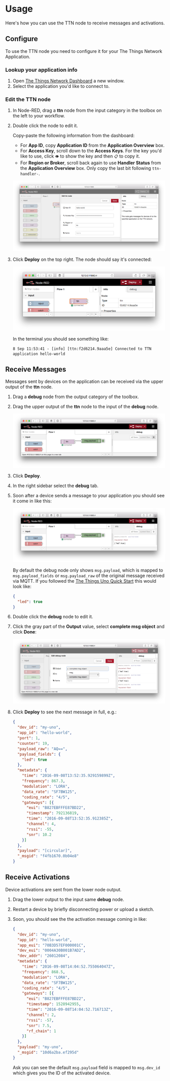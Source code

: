 # Usage
Here's how you can use the TTN node to receive messages and activations.

## Configure
To use the TTN node you need to configure it for your The Things Network Application.

### Lookup your application info

1.  Open [The Things Network Dashboard](https://preview.dashboard.thethingsnetwork.org/) a new window.
2.  Select the application you'd like to connect to.

### Edit the TTN node

1.  In Node-RED, drag a **ttn** node from the input category in the toolbox on the left to your workflow.
2.  Double click the node to edit it.

    Copy-paste the following information from the dashboard:

    * For **App ID**, copy **Application ID** from the **Application Overview** box.
    * For **Access Key**, scroll down to the **Access Keys**. For the key you'd like to use, click `👁` to show the key and then `📋` to copy it.
    * For **Region or Broker**, scroll back again to use **Handler Status** from the **Application Overview** box. Only copy the last bit following `ttn-handler-`.

    ![](node-red-ttn-edit.png)

4.  Click **Deploy** on the top right. The node should say it's connected:

    ![](node-red-ttn-connected.png)

    In the terminal you should see something like:

        8 Sep 11:53:41 - [info] [ttn:f2d6214.9aaa5e] Connected to TTN application hello-world

## Receive Messages
Messages sent by devices on the application can be received via the upper output of the **ttn** node.

1.  Drag a **debug** node from the output category of the toolbox.
2.  Drag the upper output of the **ttn** node to the input of the **debug** node.

    ![](node-red-debug.png)

3.  Click **Deploy**.
4.  In the right sidebar select the **debug** tab.
5.  Soon after a device sends a message to your application you should see it come in like this:
    
    ![](node-red-debug-message.png)

    By default the debug node only shows `msg.payload`, which is mapped to `msg.payload_fields` or `msg.payload_raw` of the original message received via MQTT. If you followed the [The Things Uno Quick Start](/uno/#quick-start) this would look like:

    ```json
    { 
      "led": true
    }
    ```
    
6.  Double click the **debug** node to edit it.
7.  Click the gray part of the **Output** value, select **complete msg object** and click **Done**:
    
    ![Output complete msg object](node-red-debug-edit.png)
    
8.  Click **Deploy** to see the next message in full, e.g.:

    ```json
    {
      "dev_id": "my-uno",
      "app_id": "hello-world",
      "port": 1,
      "counter": 19,
      "payload_raw": "AQ==",
      "payload_fields": {
        "led": true
      },
      "metadata": {
        "time": "2016-09-08T13:52:35.929159899Z",
        "frequency": 867.3,
        "modulation": "LORA",
        "data_rate": "SF7BW125",
        "coding_rate": "4/5",
        "gateways": [{
          "eui": "B827EBFFFE87BD22",
          "timestamp": 792136819,
          "time": "2016-09-08T13:52:35.912385Z",
          "channel": 4,
          "rssi": -55,
          "snr": 10.2
        }]
      },
      "payload": "[circular]",
      "_msgid": "f4fb1670.0b04e8"
    }
    ```

## Receive Activations
Device activations are sent from the lower node output.

1.  Drag the lower output to the input same **debug** node.
2.  Restart a device by briefly disconnecting power or upload a sketch.
3.  Soon, you should see the the activation message coming in like:

    ```json
    {
      "dev_id": "my-uno",
      "app_id": "hello-world",
      "app_eui": "70B3D57EF000001C",
      "dev_eui": "0004A30B001B7AD2",
      "dev_addr": "26012084",
      "metadata": {
        "time": "2016-09-08T14:04:52.755064047Z",
        "frequency": 868.5,
        "modulation": "LORA",
        "data_rate": "SF7BW125",
        "coding_rate": "4/5",
        "gateways": [{
          "eui": "B827EBFFFE87BD22",
          "timestamp": 1528942955,
          "time": "2016-09-08T14:04:52.716713Z",
          "channel": 2,
          "rssi": -57,
          "snr": 7.5,
          "rf_chain": 1
        }]
      },
      "payload": "my-uno",
      "_msgid": "10d6a2ba.ef295d"
    }
    ```
  
    Ask you can see the default `msg.payload` field is mapped to `msg.dev_id` which gives you the ID of the activated device.

